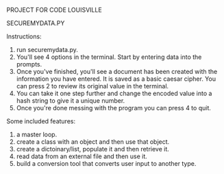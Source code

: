 PROJECT FOR CODE LOUISVILLE

SECUREMYDATA.PY

Instructions: 

1. run securemydata.py. 
2. You'll see 4 options in the terminal. Start by entering data into the prompts. 
3. Once you've finished, you'll see a document has been created with the information you have entered. It is saved as a basic caesar cipher. 
You can press 2 to review its original value in the terminal. 
4. You can take it one step further and change the encoded value into a hash string to give it a unique number. 
5. Once you're done messing with the program you can press 4 to quit. 

Some included features:

1. a master loop. 
2. create a class with an object and then use that object.
3. create a dictoinary/list, populate it and then retrieve it. 
4. read data from an external file and then use it. 
5. build a conversion tool that converts user input to another type. 



